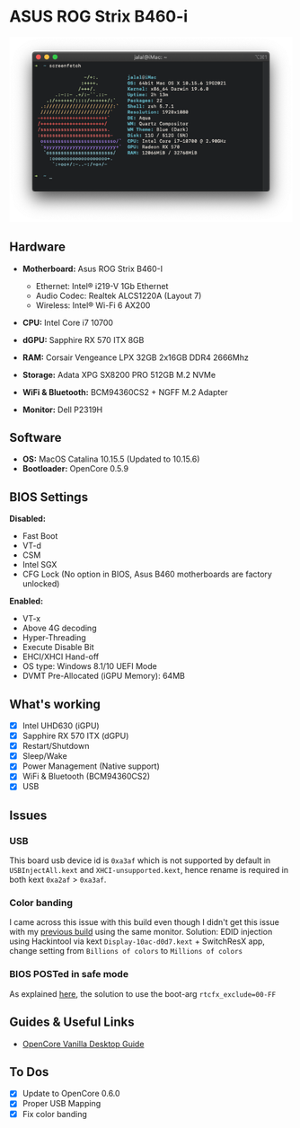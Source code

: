 # ASUS ROG Strix B460-i

![](images/screenshot.png)

## Hardware

- **Motherboard:** Asus ROG Strix B460-I
  * Ethernet: Intel® i219-V 1Gb Ethernet
  * Audio Codec: Realtek ALCS1220A (Layout 7)
  * Wireless: Intel® Wi-Fi 6 AX200
  
- **CPU:** Intel Core i7 10700
- **dGPU:** Sapphire RX 570 ITX 8GB
- **RAM:** Corsair Vengeance LPX 32GB 2x16GB DDR4 2666Mhz
- **Storage:** Adata XPG SX8200 PRO 512GB M.2 NVMe
- **WiFi & Bluetooth:** BCM94360CS2 + NGFF M.2 Adapter
- **Monitor:** Dell P2319H

## Software

- **OS:** MacOS Catalina 10.15.5 (Updated to 10.15.6)
- **Bootloader:** OpenCore 0.5.9

## BIOS Settings

**Disabled:**
- Fast Boot
- VT-d
- CSM
- Intel SGX
- CFG Lock (No option in BIOS, Asus B460 motherboards are factory unlocked)

**Enabled:**
- VT-x
- Above 4G decoding
- Hyper-Threading
- Execute Disable Bit
- EHCI/XHCI Hand-off
- OS type: Windows 8.1/10 UEFI Mode
- DVMT Pre-Allocated (iGPU Memory): 64MB

## What's working

- [x] Intel UHD630 (iGPU)
- [x] Sapphire RX 570 ITX (dGPU)
- [x] Restart/Shutdown
- [x] Sleep/Wake
- [x] Power Management (Native support)
- [x] WiFi & Bluetooth (BCM94360CS2)
- [x] USB

## Issues
### USB
This board usb device id is `0xa3af` which is not supported by default in `USBInjectAll.kext` and `XHCI-unsupported.kext`, hence rename is required in both kext `0xa2af` > `0xa3af`.

### Color banding
I came across this issue with this build even though I didn't get this issue with my [previous build](https://github.com/jalalabdulaziz/Gigabyte-B360N) using the same monitor. Solution: EDID injection using Hackintool via kext `Display-10ac-d0d7.kext` + SwitchResX app, change setting from `Billions of colors` to `Millions of colors`

### BIOS POSTed in safe mode
As explained [here](https://dortania.github.io/OpenCore-Post-Install/misc/rtc.html#finding-our-bad-rtc-region), the solution to use the boot-arg `rtcfx_exclude=00-FF`

## Guides & Useful Links

- [OpenCore Vanilla Desktop Guide](https://dortania.github.io/OpenCore-Install-Guide/)

## To Dos

- [x] Update to OpenCore 0.6.0
- [x] Proper USB Mapping
- [x] Fix color banding